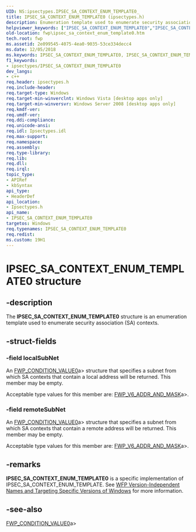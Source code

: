 ```yaml
---
UID: NS:ipsectypes.IPSEC_SA_CONTEXT_ENUM_TEMPLATE0_
title: IPSEC_SA_CONTEXT_ENUM_TEMPLATE0 (ipsectypes.h)
description: Enumeration template used to enumerate security association (SA) contexts.helpviewer_keywords: ["IPSEC_SA_CONTEXT_ENUM_TEMPLATE0","IPSEC_SA_CONTEXT_ENUM_TEMPLATE0 structure [Filtering]","fwp.ipsec_sa_context_enum_template0","ipsectypes/IPSEC_SA_CONTEXT_ENUM_TEMPLATE0"]
old-location: fwp\ipsec_sa_context_enum_template0.htm
tech.root: fwp
ms.assetid: 2e099545-4075-4ea0-9035-53ce334decc4
ms.date: 12/05/2018
ms.keywords: IPSEC_SA_CONTEXT_ENUM_TEMPLATE0, IPSEC_SA_CONTEXT_ENUM_TEMPLATE0 structure [Filtering], fwp.ipsec_sa_context_enum_template0, ipsectypes/IPSEC_SA_CONTEXT_ENUM_TEMPLATE0
f1_keywords:
- ipsectypes/IPSEC_SA_CONTEXT_ENUM_TEMPLATE0
dev_langs:
- c++
req.header: ipsectypes.h
req.include-header: 
req.target-type: Windows
req.target-min-winverclnt: Windows Vista [desktop apps only]
req.target-min-winversvr: Windows Server 2008 [desktop apps only]
req.kmdf-ver: 
req.umdf-ver: 
req.ddi-compliance: 
req.unicode-ansi: 
req.idl: Ipsectypes.idl
req.max-support: 
req.namespace: 
req.assembly: 
req.type-library: 
req.lib: 
req.dll: 
req.irql: 
topic_type:
- APIRef
- kbSyntax
api_type:
- HeaderDef
api_location:
- Ipsectypes.h
api_name:
- IPSEC_SA_CONTEXT_ENUM_TEMPLATE0
targetos: Windows
req.typenames: IPSEC_SA_CONTEXT_ENUM_TEMPLATE0
req.redist: 
ms.custom: 19H1
---
```


# IPSEC_SA_CONTEXT_ENUM_TEMPLATE0 structure


## -description


The <b>IPSEC_SA_CONTEXT_ENUM_TEMPLATE0</b>	structure is an enumeration template used to enumerate security association (SA) contexts.


## -struct-fields




### -field localSubNet

An [FWP_CONDITION_VALUE0](https://docs.microsoft.com/windows/desktop/api/fwptypes/ns-fwptypes-fwp_condition_value0)a> structure that specifies a subnet from which SA contexts that contain a local address will be returned.  This member may be empty.

Acceptable type values for this member are: [FWP_V6_ADDR_AND_MASK](https://docs.microsoft.com/windows/desktop/api/fwptypes/ns-fwptypes-fwp_v6_addr_and_mask)a>.


### -field remoteSubNet

An [FWP_CONDITION_VALUE0](https://docs.microsoft.com/windows/desktop/api/fwptypes/ns-fwptypes-fwp_condition_value0)a> structure that specifies a subnet from which SA contexts that contain a remote address will be returned.  This member may be empty.

Acceptable type values for this member are: [FWP_V6_ADDR_AND_MASK](https://docs.microsoft.com/windows/desktop/api/fwptypes/ns-fwptypes-fwp_v6_addr_and_mask)a>.


## -remarks



<b>IPSEC_SA_CONTEXT_ENUM_TEMPLATE0</b> is a specific implementation of IPSEC_SA_CONTEXT_ENUM_TEMPLATE. See <a href="https://docs.microsoft.com/windows/desktop/FWP/wfp-version-independent-names-and-targeting-specific-versions-of-windows">WFP Version-Independent Names and Targeting Specific Versions of Windows</a>  for more information.




## -see-also




[FWP_CONDITION_VALUE0](https://docs.microsoft.com/windows/desktop/api/fwptypes/ns-fwptypes-fwp_condition_value0)a>
 

 

